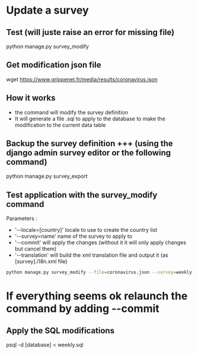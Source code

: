 # Update a survey


## Test (will juste raise an error for missing file)
python manage.py survey_modify


## Get modification json file
wget https://www.grippenet.fr/media/results/coronavirus.json

## How it works
 - the command will modify the survey definition
 - It will generate a file .sql to apply to the database to make the modification to the current data table

## Backup the survey definition +++ (using the django admin survey editor or the following command)
python manage.py survey_export

## Test application with the survey_modify command

Parameters :
 * '--locale=[country]'  locale to use to create the country list
 * '--survey=name'  	  name of the survey to apply to
 * '--commit'  		     will apply the changes (without it it will only apply changes but cancel them)
 * '--translation' will build the xml translation file and output it (as [survey].i18n.xml file)

```bash
python manage.py survey_modify --file=coronavirus.json --survey=weekly --locale=xx 
```

# If everything seems ok relaunch the command by adding --commit
## Apply the SQL modifications 
psql -d [database] < weekly.sql